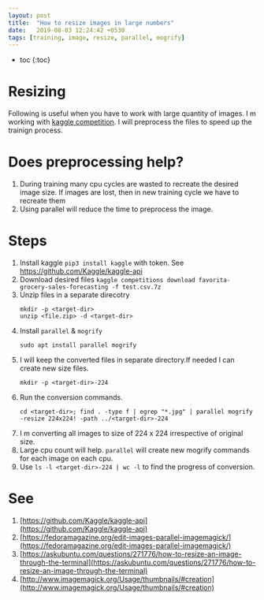 ```yaml
---
layout: post
title:  "How to resize images in large numbers"
date:   2019-08-03 12:24:42 +0530
tags: [training, image, resize, parallel, mogrify]
---
```


* toc
{:toc}

# Resizing

Following is useful when you have to work with large quantity of images.
I m working with [kaggle competition](https://www.kaggle.com/c/imaterialist-fashion-2019-FGVC6/data). I will preprocess the files to speed up the trainign process.

# Does preprocessing help?
 
 1. During training many cpu cycles are wasted to recreate the desired image size. If images are lost, then in new training cycle we have to recreate them
 1. Using parallel will reduce the time to preprocess the image.

# Steps

 1. Install kaggle `pip3 install kaggle` with token. See https://github.com/Kaggle/kaggle-api
 1. Download desired files `kaggle competitions download favorita-grocery-sales-forecasting -f test.csv.7z`
 1. Unzip files in a separate direcotry
    ```
    mkdir -p <target-dir>
    unzip <file.zip> -d <target-dir>
    ```
 1. Install `parallel` & `mogrify`
    ```
    sudo apt install parallel mogrify
    ```
 1. I will keep the converted files in separate directory.If needed I can create new size files.
    ```
    mkdir -p <target-dir>-224
    ```
 1. Run the conversion commands. 
    ```
    cd <target-dir>; find . -type f | egrep "*.jpg" | parallel mogrify -resize 224x224! -path ../<target-dir>-224
    ```
 1. I m converting all images to size of 224 x 224 irrespective of original size.
 1. Large cpu count will help. `parallel` will create new mogrify commands for each image on each cpu. 
 1. Use `ls -l <target-dir>-224 | wc -l` to find the progress of conversion.
 

# See

 1. [https://github.com/Kaggle/kaggle-api](https://github.com/Kaggle/kaggle-api)
 1. [https://fedoramagazine.org/edit-images-parallel-imagemagick/](https://fedoramagazine.org/edit-images-parallel-imagemagick/)
 1. [https://askubuntu.com/questions/271776/how-to-resize-an-image-through-the-terminal](https://askubuntu.com/questions/271776/how-to-resize-an-image-through-the-terminal)
 1. [http://www.imagemagick.org/Usage/thumbnails/#creation](http://www.imagemagick.org/Usage/thumbnails/#creation)

